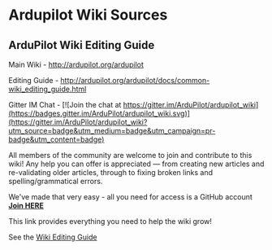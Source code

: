 # Ardupilot Wiki Sources

## ArduPilot Wiki Editing Guide

Main Wiki - http://ardupilot.org/ardupilot

Editing Guide - http://ardupilot.org/ardupilot/docs/common-wiki_editing_guide.html

Gitter IM Chat - [![Join the chat at https://gitter.im/ArduPilot/ardupilot_wiki](https://badges.gitter.im/ArduPilot/ardupilot_wiki.svg)](https://gitter.im/ArduPilot/ardupilot_wiki?utm_source=badge&utm_medium=badge&utm_campaign=pr-badge&utm_content=badge)

All members of the community are welcome to join and contribute to this wiki! Any help you can offer is appreciated — from creating new articles and re-validating older articles, through to fixing broken links and spelling/grammatical errors.

We've made that very easy - all you need for access is a GitHub account [**Join HERE**](https://github.com/join)

This link provides everything you need to help the wiki grow!

See the [Wiki Editing Guide](http://ardupilot.org/ardupilot/docs/common-wiki_editing_guide.html)